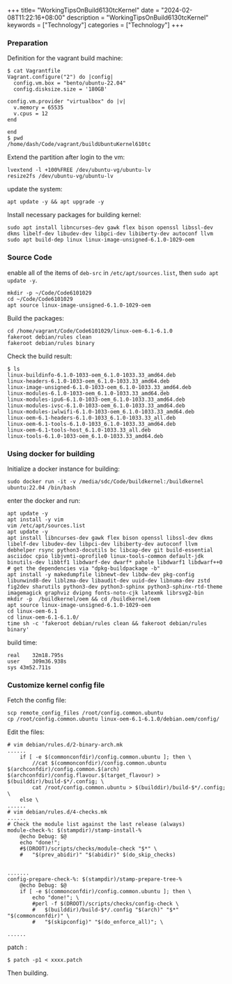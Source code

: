 +++
title= "WorkingTipsOnBuild6130tcKernel"
date = "2024-02-08T11:22:16+08:00"
description = "WorkingTipsOnBuild6130tcKernel"
keywords = ["Technology"]
categories = ["Technology"]
+++
### Preparation
Definition for the vagrant build machine:     

```
$ cat Vagrantfile 
Vagrant.configure("2") do |config|
  config.vm.box = "bento/ubuntu-22.04"
  config.disksize.size = '180GB'

config.vm.provider "virtualbox" do |v|
  v.memory = 65535
  v.cpus = 12
end

end
$ pwd
/home/dash/Code/vagrant/buildUbuntuKernel610tc

```
Extend the partition after login to the vm:    

```
lvextend -l +100%FREE /dev/ubuntu-vg/ubuntu-lv 
resize2fs /dev/ubuntu-vg/ubuntu-lv
```
update the system:    

```
apt update -y && apt upgrade -y
```

Install necessary packages for building kernel:    
```
sudo apt install libncurses-dev gawk flex bison openssl libssl-dev dkms libelf-dev libudev-dev libpci-dev libiberty-dev autoconf llvm
sudo apt build-dep linux linux-image-unsigned-6.1.0-1029-oem
```
### Source Code
enable all of the items of `deb-src` in `/etc/apt/sources.list`, then `sudo apt update -y`.    

```
mkdir -p ~/Code/Code6101029
cd ~/Code/Code6101029
apt source linux-image-unsigned-6.1.0-1029-oem
```
Build the packages:    

```
cd /home/vagrant/Code/Code6101029/linux-oem-6.1-6.1.0
fakeroot debian/rules clean
fakeroot debian/rules binary
```
Check the build result:    

```
$ ls
linux-buildinfo-6.1.0-1033-oem_6.1.0-1033.33_amd64.deb
linux-headers-6.1.0-1033-oem_6.1.0-1033.33_amd64.deb
linux-image-unsigned-6.1.0-1033-oem_6.1.0-1033.33_amd64.deb
linux-modules-6.1.0-1033-oem_6.1.0-1033.33_amd64.deb
linux-modules-ipu6-6.1.0-1033-oem_6.1.0-1033.33_amd64.deb
linux-modules-ivsc-6.1.0-1033-oem_6.1.0-1033.33_amd64.deb
linux-modules-iwlwifi-6.1.0-1033-oem_6.1.0-1033.33_amd64.deb
linux-oem-6.1-headers-6.1.0-1033_6.1.0-1033.33_all.deb
linux-oem-6.1-tools-6.1.0-1033_6.1.0-1033.33_amd64.deb
linux-oem-6.1-tools-host_6.1.0-1033.33_all.deb
linux-tools-6.1.0-1033-oem_6.1.0-1033.33_amd64.deb
```
### Using docker for building
Initialize a docker instance for building:     

```
sudo docker run -it -v /media/sdc/Code/buildkernel:/buildkernel ubuntu:22.04 /bin/bash
```

enter the docker and run:    

```
apt update -y
apt install -y vim
vim /etc/apt/sources.list
apt update -y
apt install libncurses-dev gawk flex bison openssl libssl-dev dkms libelf-dev libudev-dev libpci-dev libiberty-dev autoconf llvm debhelper rsync python3-docutils bc libcap-dev git build-essential  asciidoc cpio libjvmti-oprofile0 linux-tools-common default-jdk binutils-dev libbtf1 libdwarf-dev dwarf* pahole libdwarf1 libdwarf++0
# get the dependencies via "dpkg-buildpackage -b"
apt install -y makedumpfile libnewt-dev libdw-dev pkg-config libunwind8-dev liblzma-dev libaudit-dev uuid-dev libnuma-dev zstd fig2dev sharutils python3-dev python3-sphinx python3-sphinx-rtd-theme imagemagick graphviz dvipng fonts-noto-cjk latexmk librsvg2-bin
mkdir -p  /buildkernel/oem && cd /buildkernel/oem
apt source linux-image-unsigned-6.1.0-1029-oem
cd linux-oem-6.1
cd linux-oem-6.1-6.1.0/
time sh -c 'fakeroot debian/rules clean && fakeroot debian/rules binary'
```
build time:    

```
real	32m18.795s
user	309m36.938s
sys	43m52.711s
```
### Customize kernel config file
Fetch the config file:    

```
scp remote_config_files /root/config.common.ubuntu
cp /root/config.common.ubuntu linux-oem-6.1-6.1.0/debian.oem/config/
```

Edit the files:   

```
# vim debian/rules.d/2-binary-arch.mk
......
	if [ -e $(commonconfdir)/config.common.ubuntu ]; then \
		//cat $(commonconfdir)/config.common.ubuntu $(archconfdir)/config.common.$(arch) $(archconfdir)/config.flavour.$(target_flavour) > $(builddir)/build-$*/.config; \
		cat /root/config.common.ubuntu > $(builddir)/build-$*/.config; \
	else \
......
# vim debian/rules.d/4-checks.mk
......
# Check the module list against the last release (always)
module-check-%: $(stampdir)/stamp-install-%
	@echo Debug: $@
	echo "done!"; 
	#$(DROOT)/scripts/checks/module-check "$*" \
	#	"$(prev_abidir)" "$(abidir)" $(do_skip_checks)


.......
config-prepare-check-%: $(stampdir)/stamp-prepare-tree-%
	@echo Debug: $@
	if [ -e $(commonconfdir)/config.common.ubuntu ]; then \
		echo "done!"; \
		#perl -f $(DROOT)/scripts/checks/config-check \
		#	$(builddir)/build-$*/.config "$(arch)" "$*" "$(commonconfdir)" \
		#	"$(skipconfig)" "$(do_enforce_all)"; \

......
```
patch :    

```
$ patch -p1 < xxxx.patch
```
Then building.  
